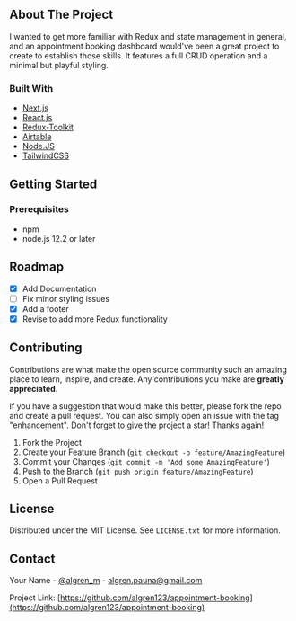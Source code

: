## About The Project

I wanted to get more familiar with Redux and state management in general, and an appointment booking dashboard would've been a great project to create to establish those skills. It features a full CRUD operation and a minimal but playful styling.

### Built With

* [Next.js](https://nextjs.org/)
* [React.js](https://reactjs.org/)
* [Redux-Toolkit](https://redux-toolkit.js.org/)
* [Airtable](https://airtable.com/)
* [Node.JS](https://nodejs.org/en/)
* [TailwindCSS](https://tailwindcss.com/)

## Getting Started

### Prerequisites

* npm
* node.js 12.2 or later

## Roadmap
 - [x] Add Documentation
 - [ ] Fix minor styling issues
 - [x] Add a footer
 - [x] Revise to add more Redux functionality

## Contributing

Contributions are what make the open source community such an amazing place to learn, inspire, and create. Any contributions you make are **greatly appreciated**.

If you have a suggestion that would make this better, please fork the repo and create a pull request. You can also simply open an issue with the tag "enhancement".
Don't forget to give the project a star! Thanks again!

1. Fork the Project
2. Create your Feature Branch (`git checkout -b feature/AmazingFeature`)
3. Commit your Changes (`git commit -m 'Add some AmazingFeature'`)
4. Push to the Branch (`git push origin feature/AmazingFeature`)
5. Open a Pull Request

## License

Distributed under the MIT License. See `LICENSE.txt` for more information.

## Contact

Your Name - [@algren_m](https://twitter.com/algren_m) - algren.pauna@gmail.com

Project Link: [https://github.com/algren123/appointment-booking](https://github.com/algren123/appointment-booking)
